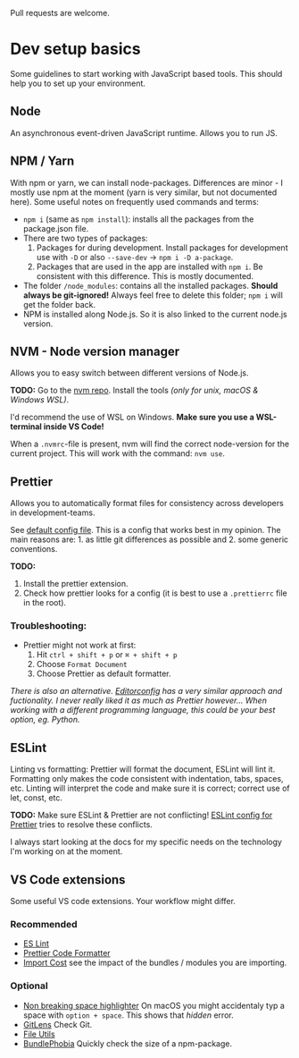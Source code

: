 Pull requests are welcome.

# Dev setup basics

Some guidelines to start working with JavaScript based tools. This should help you to set up your environment.

## Node

An asynchronous event-driven JavaScript runtime. Allows you to run JS.

## NPM / Yarn

With npm or yarn, we can install node-packages.
Differences are minor - I mostly use npm at the moment (yarn is very similar, but not documented here). Some useful notes on frequently used commands and terms:

- `npm i` (same as `npm install`): installs all the packages from the package.json file.
- There are two types of packages:
  1. Packages for during development.
     Install packages for development use with `-D` or also `--save-dev` -> `npm i -D a-package`.
  2. Packages that are used in the app are installed with `npm i`.
     Be consistent with this difference. This is mostly documented.
- The folder `/node_modules`: contains all the installed packages. **Should always be git-ignored!** Always feel free to delete this folder; `npm i` will get the folder back.
- NPM is installed along Node.js. So it is also linked to the current node.js version.

## NVM - Node version manager

Allows you to easy switch between different versions of Node.js.

**TODO:** Go to the [nvm repo](https://github.com/nvm-sh/nvm). Install the tools _(only for unix, macOS & Windows WSL)_.

I'd recommend the use of WSL on Windows. **Make sure you use a WSL-terminal inside VS Code!**

When a `.nvmrc`-file is present, nvm will find the correct node-version for the current project. This will work with the command: `nvm use`.

## Prettier

Allows you to automatically format files for consistency across developers in development-teams.

See [default config file](/.prettierrc). This is a config that works best in my opinion. The main reasons are: 1. as little git differences as possible and 2. some generic conventions.

**TODO:**

1. Install the prettier extension.
2. Check how prettier looks for a config (it is best to use a `.prettierrc` file in the root).

### Troubleshooting:

- Prettier might not work at first:
  1. Hit `ctrl + shift + p` or `⌘ + shift + p`
  2. Choose `Format Document`
  3. Choose Prettier as default formatter.

_There is also an alternative. [Editorconfig](https://editorconfig.org) has a very similar approach and fuctionality. I never really liked it as much as Prettier however... When working with a different programming language, this could be your best option, eg. Python._

## ESLint

Linting vs formatting: Prettier will format the document, ESLint will lint it. Formatting only makes the code consistent with indentation, tabs, spaces, etc. Linting will interpret the code and make sure it is correct; correct use of let, const, etc.

**TODO:** Make sure ESLint & Prettier are not conflicting! [ESLint config for Prettier](https://github.com/prettier/eslint-config-prettier#installation) tries to resolve these conflicts.

I always start looking at the docs for my specific needs on the technology I'm working on at the moment.

## VS Code extensions

Some useful VS code extensions. Your workflow might differ.

### Recommended

- [ES Lint](https://marketplace.visualstudio.com/items?itemName=dbaeumer.vscode-eslint)
- [Prettier Code Formatter](https://marketplace.visualstudio.com/items?itemName=esbenp.prettier-vscode)
- [Import Cost](https://marketplace.visualstudio.com/items?itemName=wix.vscode-import-cost) see the impact of the bundles / modules you are importing.

### Optional

- [Non breaking space highlighter](https://marketplace.visualstudio.com/items?itemName=viktorzetterstrom.non-breaking-space-highlighter) On macOS you might accidentaly typ a space with `option + space`. This shows that _hidden_ error.
- [GitLens](https://marketplace.visualstudio.com/items?itemName=eamodio.gitlens) Check Git.
- [File Utils](https://marketplace.visualstudio.com/items?itemName=sleistner.vscode-fileutils)
- [BundlePhobia](https://marketplace.visualstudio.com/items?itemName=crewsycrews.bundlephobia-support) Quickly check the size of a npm-package.
